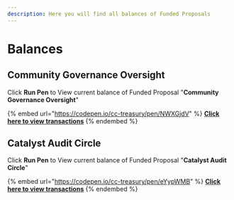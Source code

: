 ```yaml
---
description: Here you will find all balances of Funded Proposals
---
```


# Balances

## Community Governance Oversight

Click **Run Pen** to View current balance of Funded Proposal "**Community Governance Oversight**"

{% embed url="https://codepen.io/cc-treasury/pen/NWXGjdV" %}
****[**Click here to view transactions**](transactions/fund-7/community-governance-oversight.md)****
{% endembed %}

## Catalyst Audit Circle

Click **Run Pen** to View current balance of Funded Proposal "**Catalyst Audit Circle**"

{% embed url="https://codepen.io/cc-treasury/pen/eYypWMB" %}
****[**Click here to view transactions**](transactions/fund-7/catalyst-audit-circle.md)****
{% endembed %}
